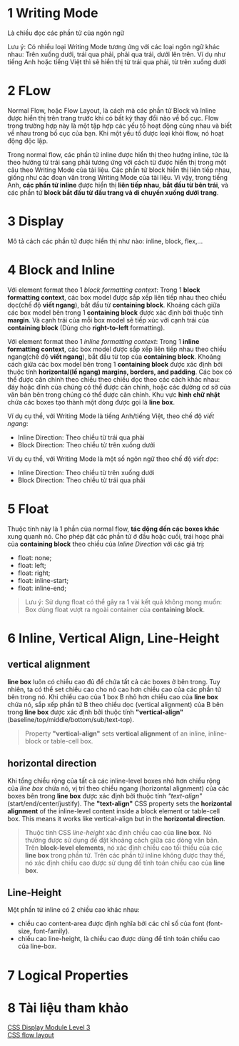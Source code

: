 # 1 Writing Mode
Là chiều đọc các phần tử của ngôn ngữ<br />

Lưu ý: Có nhiều loại Writing Mode tương ứng với các loại ngôn ngữ khác nhau: Trên xuống dưới, trái qua phải, phải qua trái, dưới lên trên. Ví dụ như tiếng Anh hoặc tiếng Việt thì sẽ hiển thị từ trái qua phải, từ trên xuống dưới

# 2 FLow
Normal Flow, hoặc Flow Layout, là cách mà các phần tử Block và Inline được hiển thị trên trang trước khi có bất kỳ thay đổi nào về bố cục. Flow trong trường hợp này là một tập hợp các yếu tố hoạt động cùng nhau và biết về nhau trong bố cục của bạn. Khi một yếu tố được loại khỏi flow, nó hoạt động độc lập.<br />

Trong normal flow, các phần tử inline được hiển thị theo hướng inline, tức là theo hướng từ trái sang phải tương ứng với cách từ được hiển thị trong một câu theo Writing Mode của tài liệu. Các phần tử block hiển thị liên tiếp nhau, giống như các đoạn văn trong Writing Mode của tài liệu. Vì vậy, trong tiếng Anh, **các phần tử inline** được hiển thị **liên tiếp nhau**, **bắt đầu từ bên trái**, và các phần tử **block bắt đầu từ đầu trang và di chuyển xuống dưới trang**.<br />


# 3 Display
Mô tả cách các phần tử được hiển thị như nào: inline, block, flex,...

# 4 Block and Inline

Với element format theo 1 *block formatting context*:
Trong 1 **block formatting context**, các box model được sắp xếp liên tiếp nhau theo chiều dọc(chế độ **viết ngang**), bắt đầu từ **containing block**. Khoảng cách giữa các box model bên trong 1 **containing block** được xác định bởi thuộc tính **margin**. Và cạnh trái của mỗi box model sẽ tiếp xúc với cạnh trái của **containing block** (Dùng cho **right-to-left** formatting).


Với element format theo 1 *inline formatting context*:
Trong 1 **inline formatting context**, các box model được sắp xếp liên tiếp nhau theo chiều ngang(chế độ **viết ngang**), bắt đầu từ top của **containing block**. Khoảng cách giữa các box model bên trong 1 **containing block** được xác định bởi thuộc tính **horizontal(lề ngang) margins, borders, and padding**. Các box có thể được căn chỉnh theo chiều theo chiều dọc theo các cách khác nhau: đáy hoặc đỉnh của chúng có thể được căn chỉnh, hoặc các đường cơ sở của văn bản bên trong chúng có thể được căn chỉnh. Khu vực **hình chữ nhật** chứa các boxes tạo thành một dòng được gọi là **line box**.


Ví dụ cụ thể, với Writing Mode là tiếng Anh/tiếng Việt, theo chế độ *viết ngang*:
 - Inline Direction: Theo chiều từ trái qua phải
 - Block Direction: Theo chiều từ trên xuống dưới

Ví dụ cụ thể, với Writing Mode là một số ngôn ngữ theo chế độ *viết dọc*:
 - Inline Direction: Theo chiều từ trên xuống dưới
 - Block Direction: Theo chiều từ trái qua phải

# 5 Float
Thuộc tính này là 1 phần của normal flow, **tác động đến các boxes khác** xung quanh nó. Cho phép đặt các phần tử ở đầu hoặc cuối, trái hoạc phải của **containing block** theo chiều của *Inline Direction* với các giá trị:
 - float: none;
 - float: left;
 - float: right;
 - float: inline-start;
 - float: inline-end;

> Lưu ý: Sử dụng float có thể gây ra 1 vài kết quả không mong muốn: Box dùng float vượt ra ngoài container của **containing block**.

# 6 Inline, Vertical Align, Line-Height
## vertical alignment
**line box** luôn có chiều cao đủ để chứa tất cả các boxes ở bên trong. Tuy nhiên, ta có thể set chiều cao cho nó cao hơn chiều cao của các phần tử bên trong nó. Khi chiều cao của 1 box B nhỏ hơn chiều cao của **line box** chứa nó, sắp xếp phần tử B theo chiều dọc (vertical alignment) của B bên trong **line box** được xác định bởi thuộc tính **"vertical-align"** (baseline/top/middle/bottom/sub/text-top).
> Property **"vertical-align"** sets **vertical alignment** of an inline, inline-block or table-cell box.

## horizontal direction
Khi tổng chiều rộng của tất cả các inline-level boxes nhỏ hơn chiều rộng của *line box* chứa nó, vị trí theo chiều ngang (horizontal alignment) của các boxes bên trong **line box** được xác định bởi thuộc tính *"text-align"* (start/end/center/justify).
The **"text-align"** CSS property sets the **horizontal alignment** of the inline-level content inside a block element or table-cell box. This means it works like vertical-align but in the **horizontal direction**.
> Thuộc tính CSS *line-height* xác định chiều cao của **line box**. Nó thường được sử dụng để đặt khoảng cách giữa các dòng văn bản. Trên **block-level elements**, nó xác định chiều cao tối thiểu của các **line box** trong phần tử. Trên các phần tử inline không được thay thế, nó xác định chiều cao được sử dụng để tính toán chiều cao của **line box**.

## Line-Height
Một phần tử inline có 2 chiều cao khác nhau:
 - chiều cao content-area được định nghĩa bởi các chỉ số của font (font-size, font-family).
 - chiều cao line-height, là chiều cao được dùng để tính toán chiều cao của line-box.

# 7 Logical Properties

# 8 Tài liệu tham khảo
[CSS Display Module Level 3](https://www.w3.org/TR/css-display-3/)<br />
[CSS flow layout](https://developer.mozilla.org/en-US/docs/Web/CSS/CSS_flow_layout)